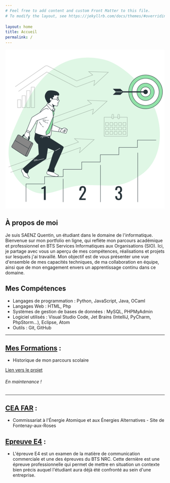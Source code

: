 ```yaml
---
# Feel free to add content and custom Front Matter to this file.
# To modify the layout, see https://jekyllrb.com/docs/themes/#overriding-theme-defaults

layout: home
title: Accueil
permalink: /
---
```

<style type="text/css" media="screen">
  .container {
    margin: 10px auto;
    max-width: 600px;
    text-align: center;
  }
</style>

<div class="container">
  <img src="image/Next%20steps-bro.png">
</div>

## À propos de moi
Je suis SAENZ Quentin, un étudiant dans le domaine de l'informatique. Bienvenue sur mon portfolio en ligne, qui reflète mon parcours académique et professionnel en BTS Services Informatiques aux Organisations (SIO). Ici, je partage avec vous un aperçu de mes compétences, réalisations et projets sur lesquels j'ai travaillé. Mon objectif est de vous présenter une vue d'ensemble de mes capacités techniques, de ma collaboration en équipe, ainsi que de mon engagement envers un apprentissage continu dans ce domaine.

## Mes Compétences

- Langages de programmation : Python, JavaScript, Java, OCaml
- Langages Web : HTML, Php
- Systèmes de gestion de bases de données : MySQL, PHPMyAdmin
- Logiciel utilisés : Visual Studio Code, Jet Brains (IntelliJ, PyCharm, PhpStorm...), Eclipse, Atom
- Outils : Git, GitHub

---

## [Mes Formations](Formation) :

- Historique de mon parcours scolaire 

[Lien vers le projet](https://github.com/quamilou?tab=repositories)
###### En maintenance !
---

## [CEA FAR](Entreprise) :
- Commissariat à l'Énergie Atomique et aux Énergies Alternatives - Site de Fontenay-aux-Roses

## [Epreuve E4](E4) :

- L'épreuve E4 est un examen de la matière de communication commerciale et une des épreuves du BTS NRC. Cette dernière est une épreuve professionnelle qui permet de mettre en situation un contexte bien précis auquel l'étudiant aura déjà été confronté au sein d'une entreprise.
